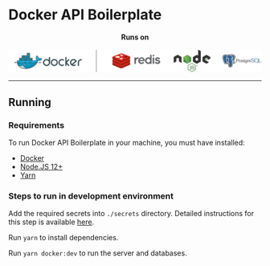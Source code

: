 # Docker API Boilerplate

<p align="center">
  <strong>Runs on</strong>
  <br>
  <br>
  <img width="600px" src="./docs/assets/stack.png" />
</p>
<hr>

## Running

### Requirements

To run Docker API Boilerplate in your machine, you must have installed:

- [Docker](https://www.docker.com/)
- [Node.JS 12+](https://nodejs.org/en/)
- [Yarn](https://yarnpkg.com/)

### Steps to run in development environment

Add the required secrets into `./secrets` directory. Detailed instructions for this step is available [here](./secrets).

Run `yarn` to install dependencies.

Run `yarn docker:dev` to run the server and databases.
